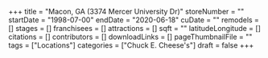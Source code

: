 +++
title = "Macon, GA (3374 Mercer University Dr)"
storeNumber = ""
startDate = "1998-07-00"
endDate = "2020-06-18"
cuDate = ""
remodels = []
stages = []
franchisees = []
attractions = []
sqft = ""
latitudeLongitude = []
citations = []
contributors = []
downloadLinks = []
pageThumbnailFile = ""
tags = ["Locations"]
categories = ["Chuck E. Cheese's"]
draft = false
+++
